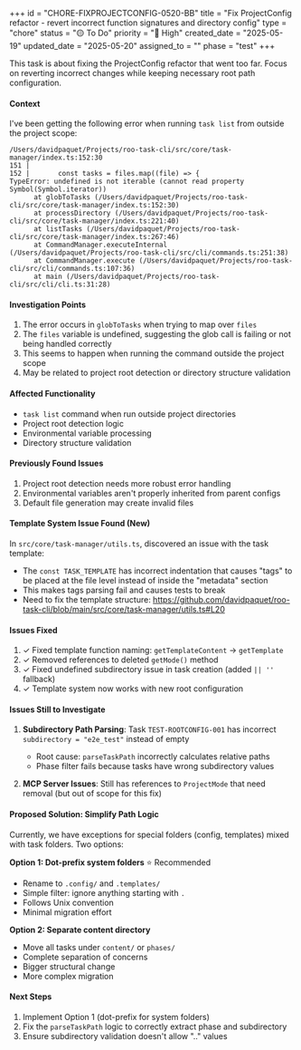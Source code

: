 +++
id = "CHORE-FIXPROJECTCONFIG-0520-BB"
title = "Fix ProjectConfig refactor - revert incorrect function signatures and directory config"
type = "chore"
status = "🟡 To Do"
priority = "🔼 High"
created_date = "2025-05-19"
updated_date = "2025-05-20"
assigned_to = ""
phase = "test"
+++

This task is about fixing the ProjectConfig refactor that went too far. Focus on reverting incorrect changes while keeping necessary root path configuration.

#### Context

I've been getting the following error when running `task list` from outside the project scope:

```
/Users/davidpaquet/Projects/roo-task-cli/src/core/task-manager/index.ts:152:30
151 |     
152 |       const tasks = files.map((file) => {
TypeError: undefined is not iterable (cannot read property Symbol(Symbol.iterator))
      at globToTasks (/Users/davidpaquet/Projects/roo-task-cli/src/core/task-manager/index.ts:152:30)
      at processDirectory (/Users/davidpaquet/Projects/roo-task-cli/src/core/task-manager/index.ts:221:40)
      at listTasks (/Users/davidpaquet/Projects/roo-task-cli/src/core/task-manager/index.ts:267:46)
      at CommandManager.executeInternal (/Users/davidpaquet/Projects/roo-task-cli/src/cli/commands.ts:251:38)
      at CommandManager.execute (/Users/davidpaquet/Projects/roo-task-cli/src/cli/commands.ts:107:36)
      at main (/Users/davidpaquet/Projects/roo-task-cli/src/cli/cli.ts:31:28)
```

#### Investigation Points

1. The error occurs in `globToTasks` when trying to map over `files`
2. The `files` variable is undefined, suggesting the glob call is failing or not being handled correctly
3. This seems to happen when running the command outside the project scope
4. May be related to project root detection or directory structure validation

#### Affected Functionality

- `task list` command when run outside project directories
- Project root detection logic
- Environmental variable processing
- Directory structure validation

#### Previously Found Issues

1. Project root detection needs more robust error handling
2. Environmental variables aren't properly inherited from parent configs
3. Default file generation may create invalid files

#### Template System Issue Found (New)

In `src/core/task-manager/utils.ts`, discovered an issue with the task template:  
- The `const TASK_TEMPLATE` has incorrect indentation that causes "tags" to be placed at the file level instead of inside the "metadata" section
- This makes tags parsing fail and causes tests to break
- Need to fix the template structure: https://github.com/davidpaquet/roo-task-cli/blob/main/src/core/task-manager/utils.ts#L20

#### Issues Fixed

1. ✓ Fixed template function naming: `getTemplateContent` -> `getTemplate`
2. ✓ Removed references to deleted `getMode()` method
3. ✓ Fixed undefined subdirectory issue in task creation (added `|| ''` fallback)
4. ✓ Template system now works with new root configuration

#### Issues Still to Investigate

1. **Subdirectory Path Parsing**: Task `TEST-ROOTCONFIG-001` has incorrect `subdirectory = "e2e_test"` instead of empty
   - Root cause: `parseTaskPath` incorrectly calculates relative paths
   - Phase filter fails because tasks have wrong subdirectory values
   
2. **MCP Server Issues**: Still has references to `ProjectMode` that need removal (but out of scope for this fix)

#### Proposed Solution: Simplify Path Logic

Currently, we have exceptions for special folders (config, templates) mixed with task folders. Two options:

**Option 1: Dot-prefix system folders** ⭐ Recommended
- Rename to `.config/` and `.templates/` 
- Simple filter: ignore anything starting with `.`
- Follows Unix convention
- Minimal migration effort

**Option 2: Separate content directory**
- Move all tasks under `content/` or `phases/`
- Complete separation of concerns
- Bigger structural change
- More complex migration

#### Next Steps

1. Implement Option 1 (dot-prefix for system folders)
2. Fix the `parseTaskPath` logic to correctly extract phase and subdirectory
3. Ensure subdirectory validation doesn't allow ".." values
